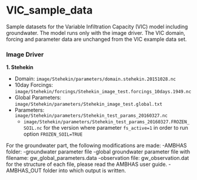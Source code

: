 # VIC_sample_data
Sample datasets for the Variable Infiltration Capacity (VIC) model including groundwater.
The model runs only with the image driver.
The VIC domain, forcing and parameter data are unchanged from the VIC example data set.

### Image Driver

**1. Stehekin**
- Domain: `image/Stehekin/parameters/domain.stehekin.20151028.nc`
- 10day Forcings: `image/Stehekin/forcings/Stehekin_image_test.forcings_10days.1949.nc`
- Global Parameters: `image/Stehekin/parameters/Stehekin_image_test.global.txt`
- Parameters: `image/Stehekin/parameters/Stehekin_test_params_20160327.nc`
    - `image/Stehekin/parameters/Stehekin_test_params_20160327.FROZEN_SOIL.nc` for the version where parameter `fs_active=1` in order to run option `FROZEN_SOIL=TRUE`

For the groundwater part, the following modifications are made:
-AMBHAS folder:
	-groundwater parameter file
	-global groundwater parameter file with filename: gw_global_parameters.data
	-observation file: gw_observation.dat
	for the structure of each file, please read the AMBHAS user guide.
-AMBHAS_OUT folder into which output is written.	
	